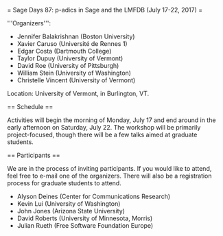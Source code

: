 = Sage Days 87: p-adics in Sage and the LMFDB (July 17-22, 2017) =

'''Organizers''':
 * Jennifer Balakrishnan (Boston University)
 * Xavier Caruso (Université de Rennes 1)
 * Edgar Costa (Dartmouth College)
 * Taylor Dupuy (University of Vermont)
 * David Roe (University of Pittsburgh)
 * William Stein (University of Washington)
 * Christelle Vincent (University of Vermont)

Location: University of Vermont, in Burlington, VT.

== Schedule ==

Activities will begin the morning of Monday, July 17 and end around in the early afternoon on Saturday, July 22.
The workshop will be primarily project-focused, though there will be a few talks aimed at graduate students.

== Participants ==

We are in the process of inviting participants. 
If you would like to attend, feel free to e-mail one of the organizers. 
There will also be a registration process for graduate students to attend.

 * Alyson Deines (Center for Communications Research)
 * Kevin Lui (University of Washington)
 * John Jones (Arizona State University)
 * David Roberts (University of Minnesota, Morris)
 * Julian Rueth (Free Software Foundation Europe)
